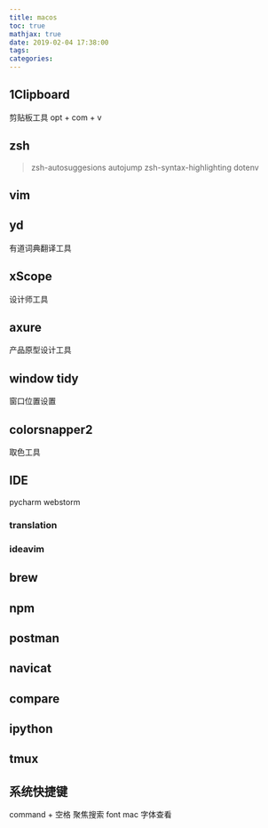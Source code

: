 ```yaml
---
title: macos
toc: true
mathjax: true
date: 2019-02-04 17:38:00
tags:
categories:
---
```

## 1Clipboard 
剪贴板工具
opt + com + v
## zsh
> zsh-autosuggesions
> autojump 
> zsh-syntax-highlighting
> dotenv
## vim 
## yd 
有道词典翻译工具
## xScope 
设计师工具
## axure 
产品原型设计工具
## window tidy 
窗口位置设置
## colorsnapper2 
取色工具
## IDE
pycharm
webstorm
### translation
### ideavim
## brew
## npm
## postman
## navicat
## compare
## ipython
## tmux
## 系统快捷键
command + 空格 聚焦搜索
font mac 字体查看